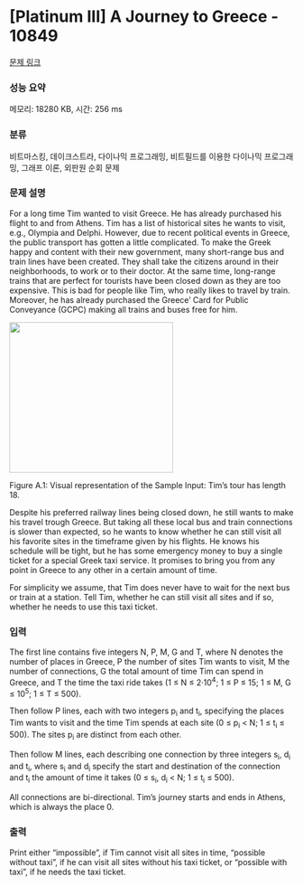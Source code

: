 # [Platinum III] A Journey to Greece - 10849 

[문제 링크](https://www.acmicpc.net/problem/10849) 

### 성능 요약

메모리: 18280 KB, 시간: 256 ms

### 분류

비트마스킹, 데이크스트라, 다이나믹 프로그래밍, 비트필드를 이용한 다이나믹 프로그래밍, 그래프 이론, 외판원 순회 문제

### 문제 설명

<p>For a long time Tim wanted to visit Greece. He has already purchased his flight to and from Athens. Tim has a list of historical sites he wants to visit, e.g., Olympia and Delphi. However, due to recent political events in Greece, the public transport has gotten a little complicated. To make the Greek happy and content with their new government, many short-range bus and train lines have been created. They shall take the citizens around in their neighborhoods, to work or to their doctor. At the same time, long-range trains that are perfect for tourists have been closed down as they are too expensive. This is bad for people like Tim, who really likes to travel by train. Moreover, he has already purchased the Greece’ Card for Public Conveyance (GCPC) making all trains and buses free for him.</p>

<p><img alt="" src="https://onlinejudgeimages.s3-ap-northeast-1.amazonaws.com/problem/10849/1.png" style="height:266px; width:290px"></p>

<p>Figure A.1: Visual representation of the Sample Input: Tim’s tour has length 18.</p>

<p>Despite his preferred railway lines being closed down, he still wants to make his travel trough Greece. But taking all these local bus and train connections is slower than expected, so he wants to know whether he can still visit all his favorite sites in the timeframe given by his flights. He knows his schedule will be tight, but he has some emergency money to buy a single ticket for a special Greek taxi service. It promises to bring you from any point in Greece to any other in a certain amount of time.</p>

<p>For simplicity we assume, that Tim does never have to wait for the next bus or train at a station. Tell Tim, whether he can still visit all sites and if so, whether he needs to use this taxi ticket.</p>

### 입력 

 <p>The first line contains five integers N, P, M, G and T, where N denotes the number of places in Greece, P the number of sites Tim wants to visit, M the number of connections, G the total amount of time Tim can spend in Greece, and T the time the taxi ride takes (1 ≤ N ≤ 2·10<sup>4</sup>; 1 ≤ P ≤ 15; 1 ≤ M, G ≤ 10<sup>5</sup>; 1 ≤ T ≤ 500).</p>

<p>Then follow P lines, each with two integers p<sub>i</sub> and t<sub>i</sub>, specifying the places Tim wants to visit and the time Tim spends at each site (0 ≤ p<sub>i</sub> < N; 1 ≤ t<sub>i</sub> ≤ 500). The sites p<sub>i</sub> are distinct from each other.</p>

<p>Then follow M lines, each describing one connection by three integers s<sub>i</sub>, d<sub>i</sub> and t<sub>i</sub>, where s<sub>i</sub> and d<sub>i</sub> specify the start and destination of the connection and t<sub>i</sub> the amount of time it takes (0 ≤ s<sub>i</sub>, d<sub>i</sub> < N; 1 ≤ t<sub>i</sub> ≤ 500).</p>

<p>All connections are bi-directional. Tim’s journey starts and ends in Athens, which is always the place 0.</p>

### 출력 

 <p>Print either “impossible”, if Tim cannot visit all sites in time, “possible without taxi”, if he can visit all sites without his taxi ticket, or “possible with taxi”, if he needs the taxi ticket.</p>

